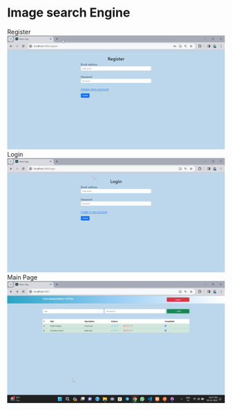 # Image search Engine
Register
![Alt text](/1.png "optional title")
Login
![Alt text](/2.png "optional title")
Main Page
![Alt text](/home.png "optional title")
